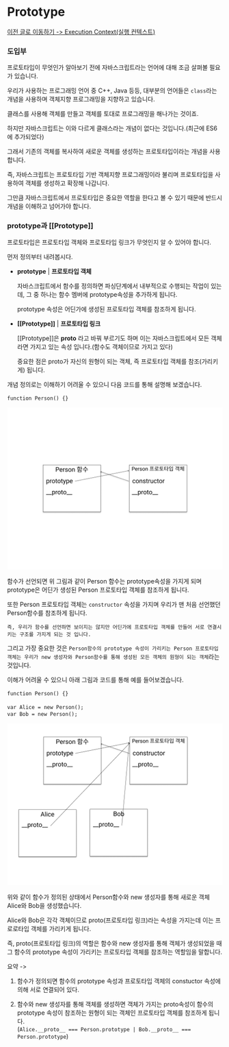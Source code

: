 # Prototype

[이전 글로 이동하기 -> Execution Context(실행 컨텍스트)](../Context/Context.md)

### 도입부

프로토타입이 무엇인가 알아보기 전에 자바스크립트라는 언어에 대해 조금 살펴볼 필요가 있습니다.<br>

우리가 사용하는 프로그래밍 언어 중 C++, Java 등등, 대부분의 언어들은 `class`라는 개념을 사용하며 객체지향 프로그래밍을 지향하고 있습니다.<br>

클래스를 사용해 객체를 만들고 객체를 토대로 프로그래밍을 해나가는 것이죠.<br>

하지만 자바스크립트는 이와 다르게 클래스라는 개념이 없다는 것입니다.(최근에 ES6에 추가되었다)<br>

그래서 기존의 객체를 복사하여 새로운 객체를 생성하는 프로토타입이라는 개념을 사용합니다.<br>

즉, 자바스크립트는 프로토타입 기반 객체지향 프로그래밍이라 불리며 프로토타입을 사용하여 객체를 생성하고 확장해 나갑니다.<br>

그만큼 자바스크립트에서 프로토타입은 중요한 역할을 한다고 볼 수 있기 때문에 반드시 개념을 이해하고 넘어가야 합니다.<br>

### prototype과 [[Prototype]]

프로토타입은 프로토타입 객체와 프로토타입 링크가 무엇인지 알 수 있어야 합니다.<br>

먼저 정의부터 내려봅시다.<br>

- **prototype** | **프로토타입 객체**

  자바스크립트에서 함수를 정의하면 파싱단계에서 내부적으로 수행되는 작업이 있는데, 그 중 하나는 함수 멤버에 prototype속성을 추가하게 됩니다.

  prototype 속성은 어딘가에 생성된 프로토타입 객체를 참조하게 됩니다.

- **[[Prototype]]** | **프로토타입 링크**

  [[Prototype]]은 **proto** 라고 바꿔 부르기도 하며 이는 자바스크립트에서 모든 객체라면 가지고 있는 속성 입니다.(함수도 객체이므로 가지고 있다)

  중요한 점은 proto가 자신의 원형이 되는 객체, 즉 프로토타입 객체를 참조(가리키게) 됩니다.

개념 정의로는 이해하기 어려울 수 있으니 다음 코드를 통해 설명해 보겠습니다.<br>

```
function Person() {}
```

![JavaScript-10](../../../Image/javascript-10.png)

함수가 선언되면 위 그림과 같이 Person 함수는 prototype속성을 가지게 되며 prototype은 어딘가 생성된 Person 프로토타입 객체를 참조하게 됩니다.<br>

또한 Person 프로토타입 객체는 `constructor` 속성을 가지며 우리가 맨 처음 선언했던 Person함수를 참조하게 됩니다.<br>

`즉, 우리가 함수를 선언하면 보이지는 않지만 어딘가에 프로토타입 객체를 만들어 서로 연결시키는 구조를 가지게 되는 것 입니다.`<br>

그리고 가장 중요한 것은 `Person함수의 prototype 속성이 가리키는 Person 프로토타입 객체는 우리가 new 생성자와 Person함수를 통해 생성된 모든 객체의 원형이 되는 객체`라는 것입니다.<br>

이해가 어려울 수 있으니 아래 그림과 코드를 통해 예를 들어보겠습니다.<br>

```
function Person() {}

var Alice = new Person();
var Bob = new Person();
```

![JavaScript-11](../../../Image/javascript-11.png)

위와 같이 함수가 정의된 상태에서 Person함수와 new 생성자를 통해 새로운 객체 Alice와 Bob을 생성했습니다.<br>

Alice와 Bob은 각각 객체이므로 proto(프로토타입 링크)라는 속성을 가지는데 이는 프로로타입 객체를 가리키게 됩니다.<br>

즉, proto(프로토타입 링크)의 역할은 함수와 new 생성자를 통해 객체가 생성되었을 때 그 함수의 prototype 속성이 가리키는 프로토타입 객체를 참조하는 역할임을 말합니다.<br>

요약 ->

1. 함수가 정의되면 함수의 prototype 속성과 프로토타입 객체의 constuctor 속성에 의해 서로 연결되어 있다.

2. 함수와 new 생성자를 통해 객체를 생성하면 객체가 가지는 proto속성이 함수의 prototype 속성이 참조하는 원형이 되는 객체인 프로토타입 객체를 참조하게 됩니다.<br>
   (`Alice.__proto__ === Person.prototype | Bob.__proto__ === Person.prototype`)
